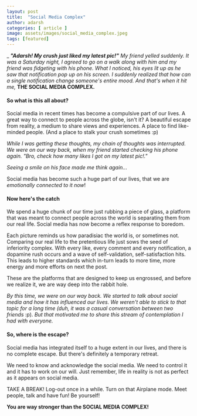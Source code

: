 ```yaml
---
layout: post
title:  "Social Media Complex"
author: adarsh
categories: [ article ]
image: assets/images/social_media_complex.jpeg
tags: [featured]
---
```


_<strong> *"Adarsh! My crush just liked my latest pic!"*</strong>
*My friend yelled suddenly. It was a Saturday night, I agreed to go on a walk along with him and my friend was* *fidgeting with his phone. What I noticed, his eyes lit up as he saw that notification pop up on his screen.*
*I suddenly realized that how can a single notification change someone's entire mood. And that's when it hit me,*  <strong>THE SOCIAL MEDIA COMPLEX.</strong>

<h4>So what is this all about?</h4>

Social media in recent times has become a compulsive part of our lives. A great way to connect to people across the globe, isn't it? A beautiful escape from reality, a medium to share views and experiences. A place to find like-minded people.
(And a place to stalk your crush sometimes :p) 

*While I was getting these thoughts, my chain of thoughts was interrupted.*
*We were on our way back, when my friend started checking his phone again.*
*"Bro, check how many likes I got on my latest pic!."*

*Seeing a smile on his face made me think again...*

Social media has become such a huge part of our lives, that we are *emotionally connected to it now*!

<h4>Now here's the catch</h4>

We spend a huge chunk of our time just rubbing a piece of glass, a platform that was meant to connect people across the world is separating them from our real life. Social media has now become a reflex response to boredom. 

Each picture reminds us how paradisiac the world is, or sometimes not. Comparing our real life to the pretentious life just sows the seed of inferiority complex. With every like, every comment and every notification, a dopamine rush occurs and a wave of self-validation, self-satisfaction hits. This leads to higher standards which in-turn leads to more time, more energy and more efforts on next the post.

These are the platforms that are designed to keep us engrossed, and before we realize it, we are way deep into the rabbit hole.

*By this time, we were on our way back. We started to talk about social media and how it has influenced our lives.* *We weren't able to stick to that topic for a long time (duh, it was a casual conversation between two friends* :p).
*But that motivated me to share this stream of contemplation I had with everyone.*

<h4>So, where is the escape?</h4>

Social media has integrated itself to a huge extent in our lives, and there is no complete escape. 
But there's definitely a temporary retreat.

We need to know and acknowledge the social media. We need to control it and it has to work on our will.
Just remember, life in reality is not as perfect as it appears on social media.

TAKE A BREAK! Log-out once in a while. Turn on that Airplane mode. Meet people, talk and have fun!
Be yourself!

**You are way stronger than the SOCIAL MEDIA COMPLEX!**
